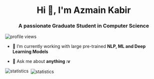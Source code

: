 <h1 align="center">Hi 👋, I'm Azmain Kabir</h1>
<h3 align="center">A passionate Graduate Student in Computer Science</h3>

<p align="left"> <img src="https://komarev.com/ghpvc/?username=azmainkabir&label=Profile%20views&color=0e75b6&style=flat" alt="profile views" /> </p>

- 🔭 I’m currently working with large pre-trained **NLP, ML and Deep Learning Models**

- 💬 Ask me about **anything :v**

<p><img align="left" src="https://github-readme-stats.vercel.app/api/top-langs?username=azmainkabir&show_icons=true&locale=en&layout=compact" alt="statistics" /></p>

<p>&nbsp;<img align="center" src="https://github-readme-stats.vercel.app/api?username=azmainkabir&show_icons=true&locale=en" alt="statistics" /></p>
